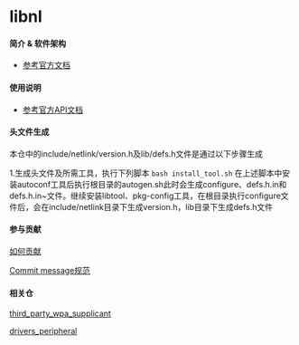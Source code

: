 # libnl

#### 简介 & 软件架构

- [参考官方文档](https://www.infradead.org/~tgr/libnl/)

#### 使用说明

- [参考官方API文档](https://www.infradead.org/~tgr/libnl/doc/api/group__cb.html)

#### 头文件生成

本仓中的include/netlink/version.h及lib/defs.h文件是通过以下步骤生成

1.生成头文件及所需工具，执行下列脚本
    ```
    bash install_tool.sh
    ```
在上述脚本中安装autoconf工具后执行根目录的autogen.sh此时会生成configure、defs.h.in和defs.h.in~文件。继续安装libtool、pkg-config工具，在根目录执行configure文件后，会在include/netlink目录下生成version.h，lib目录下生成defs.h文件

#### 参与贡献

[如何贡献](https://gitee.com/openharmony/docs/blob/HEAD/zh-cn/contribute/参与贡献.md)

[Commit message规范](https://gitee.com/openharmony/device_qemu/wikis/Commit%20message%E8%A7%84%E8%8C%83)


#### 相关仓

[third_party_wpa_supplicant](https://gitee.com/openharmony/third_party_wpa_supplicant)

[drivers_peripheral](https://gitee.com/openharmony/drivers_peripheral)

